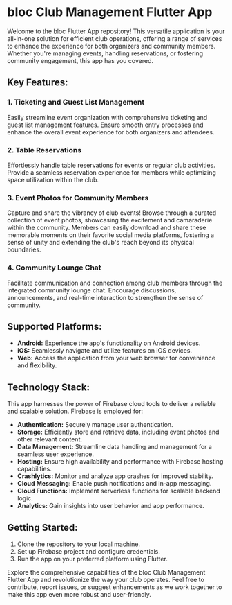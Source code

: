 # bloc Club Management Flutter App

Welcome to the bloc Flutter App repository! This versatile application is your all-in-one solution for efficient club operations, offering a range of services to enhance the experience for both organizers and community members. Whether you're managing events, handling reservations, or fostering community engagement, this app has you covered.

## Key Features:

### 1. Ticketing and Guest List Management
Easily streamline event organization with comprehensive ticketing and guest list management features. Ensure smooth entry processes and enhance the overall event experience for both organizers and attendees.

### 2. Table Reservations
Effortlessly handle table reservations for events or regular club activities. Provide a seamless reservation experience for members while optimizing space utilization within the club.

### 3. Event Photos for Community Members
Capture and share the vibrancy of club events! Browse through a curated collection of event photos, showcasing the excitement and camaraderie within the community. Members can easily download and share these memorable moments on their favorite social media platforms, fostering a sense of unity and extending the club's reach beyond its physical boundaries.

### 4. Community Lounge Chat
Facilitate communication and connection among club members through the integrated community lounge chat. Encourage discussions, announcements, and real-time interaction to strengthen the sense of community.

## Supported Platforms:

- **Android:** Experience the app's functionality on Android devices.
- **iOS:** Seamlessly navigate and utilize features on iOS devices.
- **Web:** Access the application from your web browser for convenience and flexibility.

## Technology Stack:

This app harnesses the power of Firebase cloud tools to deliver a reliable and scalable solution. Firebase is employed for:

- **Authentication:** Securely manage user authentication.
- **Storage:** Efficiently store and retrieve data, including event photos and other relevant content.
- **Data Management:** Streamline data handling and management for a seamless user experience.
- **Hosting:** Ensure high availability and performance with Firebase hosting capabilities.
- **Crashlytics:** Monitor and analyze app crashes for improved stability.
- **Cloud Messaging:** Enable push notifications and in-app messaging.
- **Cloud Functions:** Implement serverless functions for scalable backend logic.
- **Analytics:** Gain insights into user behavior and app performance.

## Getting Started:

1. Clone the repository to your local machine.
2. Set up Firebase project and configure credentials.
3. Run the app on your preferred platform using Flutter.

Explore the comprehensive capabilities of the bloc Club Management Flutter App and revolutionize the way your club operates. Feel free to contribute, report issues, or suggest enhancements as we work together to make this app even more robust and user-friendly.

